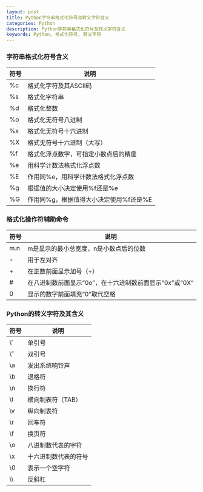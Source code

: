```yaml
---
layout: post
title: Python字符串格式化符号及转义字符含义
categories: Python
description: Python字符串格式化符号及转义字符含义
keywords: Python, 格式化符号, 转义字符
---
```



### 字符串格式化符号含义
符号 | 说明
---|---
%c | 格式化字符及其ASCII码
%s | 格式化字符串
%d | 格式化整数
%o | 格式化无符号八进制
%x | 格式化无符号十六进制
%X | 格式无符号十六进制（大写）
%f | 格式化浮点数字，可指定小数点后的精度
%e | 用科学计数法格式化浮点数
%E | 作用同%e，用科学计数法格式化浮点数
%g | 根据值的大小决定使用%f还是%e
%G | 作用同%g，根据值得大小决定使用%f还是%E


### 格式化操作符辅助命令 
符号 | 说明
---|---
m.n | m是显示的最小总宽度，n是小数点后的位数
-   | 用于左对齐
+   | 在正数前面显示加号（+）
\#   | 在八进制数前面显示“0o”，在十六进制数前面显示“0x”或“0X“
0   | 显示的数字前面填充“0”取代空格
 

### Python的转义字符及其含义 

符号 |说明
---|---
\’   |单引号
\”   |双引号
\a   |发出系统响铃声
\b   |退格符
\n   |换行符
\t   |横向制表符（TAB）
\v   |纵向制表符
\r   |回车符
\f   |换页符
\o   |八进制数代表的字符
\x   |十六进制数代表的符号
\0   |表示一个空字符
\\\   |反斜杠


